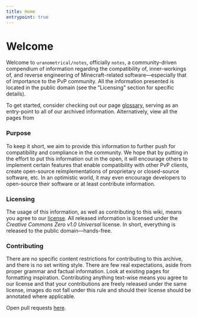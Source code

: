 ```yaml
---
title: Home
entrypoint: true
---
```

# Welcome
Welcome to `uranometrical/notes`, officially `notes`, a community-driven compendium of information regarding the compatibility of, inner-workings of, and reverse engineering of Minecraft-related software—especially that of importance to the PvP community. All the information presented is located in the public domain (see the "Licensing" section for specific details).

To get started, consider checking out our page [glossary](modifications), serving as an entry-point to all of our archived information. Alternatively, view all the pages from

### Purpose
To keep it short, we aim to provide this information to further push for compatibility and compliance in the community. We hope that by putting in the effort to put this information out in the open, it will encourage others to implement certain features that enable compatibility with other PvP clients, create open-source reimplementations of proprietary or closed-source software, etc. In an optimistic world, it may even encourage developers to open-source their software or at least contribute information.

### Licensing
The usage of this information, as well as contributing to this wiki, means you agree to our [license](https://github.com/uranometrical/notes/blob/master/LICENSE). All released information is licensed under the _Creative Commons Zero v1.0 Universal_ license. In short, everything is released to the public domain—hands-free.

### Contributing
There are no specific content restrictions for contributing to this archive, and there is no set writing style. There are few real expectations, aside from proper grammar and factual information. Look at existing pages for formatting inspiration. Contributing anything text-wise means you agree to our license and that your contributions are freely released under the same license, images do not fall under this rule and should their license should be annotated where applicable.

Open pull requests [here](https://github.com/uranometrical/notes).
